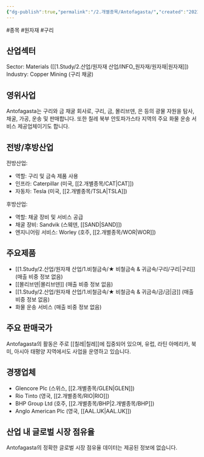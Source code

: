 ```yaml
---
{"dg-publish":true,"permalink":"/2.개별종목/Antofagasta/","created":"2023-05-31T11:05:34.032+09:00","updated":"2025-06-03T20:05:57.706+09:00"}
---
```


#종목 #원자재 #구리

## 산업섹터

Sector: Materials ([[1.Study/2.산업/원자재 산업/INFO_원자재/원자재\|원자재]])  
Industry: Copper Mining (구리 채굴)

## 영위사업

Antofagasta는 구리와 금 채굴 회사로, 구리, 금, 몰리브덴, 은 등의 광물 자원을 탐사, 채굴, 가공, 운송 및 판매합니다. 또한 칠레 북부 안토파가스타 지역의 주요 화물 운송 서비스 제공업체이기도 합니다.

## 전방/후방산업

전방산업:

- 역할: 구리 및 금속 제품 사용
- 인프라: Caterpillar (미국, [[2.개별종목/CAT\|CAT]])
- 자동차: Tesla (미국, [[2.개별종목/TSLA\|TSLA]])

후방산업:

- 역할: 채굴 장비 및 서비스 공급
- 채굴 장비: Sandvik (스웨덴, [[SAND\|SAND]])
- 엔지니어링 서비스: Worley (호주, [[2.개별종목/WOR\|WOR]])

## 주요제품

- [[1.Study/2.산업/원자재 산업/1.비철금속/★ 비철금속 & 귀금속/구리/구리\|구리]] (매출 비중 정보 없음)
- [[몰리브덴\|몰리브덴]] (매출 비중 정보 없음)
- [[1.Study/2.산업/원자재 산업/1.비철금속/★ 비철금속 & 귀금속/금/금\|금]] (매출 비중 정보 없음)
- 화물 운송 서비스 (매출 비중 정보 없음)

## 주요 판매국가

Antofagasta의 활동은 주로 [[칠레\|칠레]]에 집중되어 있으며, 유럽, 라틴 아메리카, 북미, 아시아 태평양 지역에서도 사업을 운영하고 있습니다.

## 경쟁업체

- Glencore Plc (스위스, [[2.개별종목/GLEN\|GLEN]])
- Rio Tinto (영국, [[2.개별종목/RIO\|RIO]])
- BHP Group Ltd (호주, [[2.개별종목/BHP\|2.개별종목/BHP]])
- Anglo American Plc (영국, [[AAL.UK\|AAL.UK]])

## 산업 내 글로벌 시장 점유율

Antofagasta의 정확한 글로벌 시장 점유율 데이터는 제공된 정보에 없습니다.